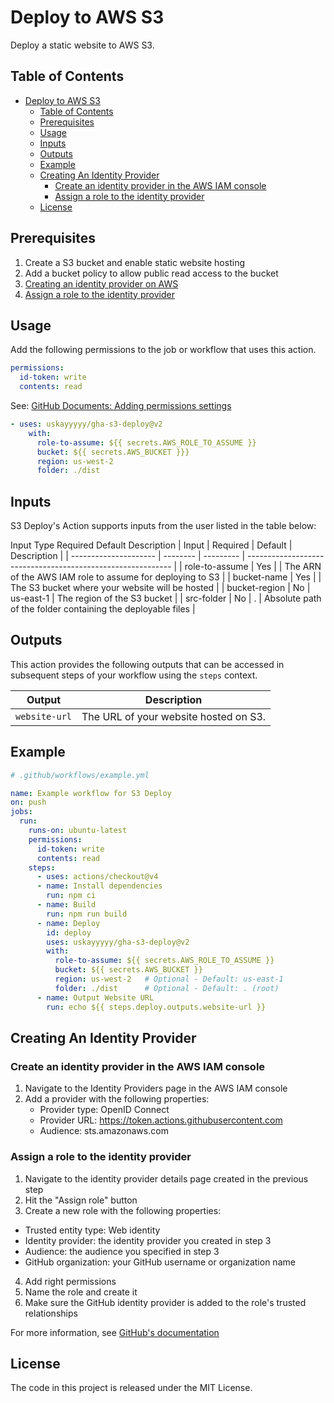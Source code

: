 # Deploy to AWS S3
Deploy a static website to AWS S3.

## Table of Contents
- [Deploy to AWS S3](#deploy-to-aws-s3)
  - [Table of Contents](#table-of-contents)
  - [Prerequisites](#prerequisites)
  - [Usage](#usage)
  - [Inputs](#inputs)
  - [Outputs](#outputs)
  - [Example](#example)
  - [Creating An Identity Provider](#creating-an-identity-provider)
    - [Create an identity provider in the AWS IAM console](#create-an-identity-provider-in-the-aws-iam-console)
    - [Assign a role to the identity provider](#assign-a-role-to-the-identity-provider)
  - [License](#license)

## Prerequisites
1. Create a S3 bucket and enable static website hosting
2. Add a bucket policy to allow public read access to the bucket
3. [Creating an identity provider on AWS](#creating-an-identity-provider-in-the-aws-iam-console)
4. [Assign a role to the identity provider](#assign-a-role-to-the-identity-provider)

## Usage
Add the following permissions to the job or workflow that uses this action.
```yml
permissions:
  id-token: write
  contents: read
```
See: [GitHub Documents: Adding permissions settings](https://docs.github.com/en/actions/deployment/security-hardening-your-deployments/configuring-openid-connect-in-amazon-web-services#adding-permissions-settings)

```yml
- uses: uskayyyyy/gha-s3-deploy@v2
    with:
      role-to-assume: ${{ secrets.AWS_ROLE_TO_ASSUME }}
      bucket: ${{ secrets.AWS_BUCKET }}}
      region: us-west-2
      folder: ./dist
```

## Inputs
S3 Deploy's Action supports inputs from the user listed in the table below:

Input	Type	Required	Default	Description
| Input                 | Required | Default   | Description                                                 |
| --------------------- | -------- | --------- | ----------------------------------------------------------- |
| role-to-assume        | Yes      |           | The ARN of the AWS IAM role to assume for deploying to S3   |
| bucket-name           | Yes      |           | The S3 bucket where your website will be hosted             |
| bucket-region         | No       | us-east-1 | The region of the S3 bucket                                 |
| src-folder            | No       | .         | Absolute path of the folder containing the deployable files |

## Outputs
This action provides the following outputs that can be accessed in subsequent steps of your workflow using the `steps` context.

| Output        | Description                           |
| ------------- | ------------------------------------- |
| `website-url` | The URL of your website hosted on S3. |

## Example
```yml
# .github/workflows/example.yml

name: Example workflow for S3 Deploy
on: push
jobs:
  run:
    runs-on: ubuntu-latest
    permissions:
      id-token: write
      contents: read
    steps:
      - uses: actions/checkout@v4
      - name: Install dependencies
        run: npm ci
      - name: Build
        run: npm run build
      - name: Deploy
        id: deploy
        uses: uskayyyyy/gha-s3-deploy@v2
        with:
          role-to-assume: ${{ secrets.AWS_ROLE_TO_ASSUME }}
          bucket: ${{ secrets.AWS_BUCKET }}
          region: us-west-2   # Optional - Default: us-east-1
          folder: ./dist      # Optional - Default: . (root)
      - name: Output Website URL
        run: echo ${{ steps.deploy.outputs.website-url }}
```

## Creating An Identity Provider
### Create an identity provider in the AWS IAM console
1. Navigate to the Identity Providers page in the AWS IAM console
2. Add a provider with the following properties:
   * Provider type: OpenID Connect
   * Provider URL: https://token.actions.githubusercontent.com
   * Audience: sts.amazonaws.com
### Assign a role to the identity provider
1. Navigate to the identity provider details page created in the previous step
2. Hit the "Assign role" button
3. Create a new role with the following properties:
 * Trusted entity type: Web identity
 * Identity provider: the identity provider you created in step 3
 * Audience: the audience you specified in step 3
 * GitHub organization: your GitHub username or organization name
4. Add right permissions
5. Name the role and create it
6. Make sure the GitHub identity provider is added to the role's trusted relationships

For more information, see [GitHub's documentation](https://docs.github.com/en/actions/deployment/security-hardening-your-deployments/configuring-openid-connect-in-amazon-web-services)

## License
The code in this project is released under the MIT License.
